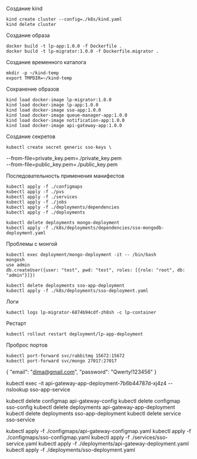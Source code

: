 Создание kind

    kind create cluster --config=./k8s/kind.yaml
    kind delete cluster

Создание образа

    docker build -t lp-app:1.0.0 -f Dockerfile .
    docker build -t lp-migrator:1.0.0 -f Dockerfile.migrator .

Создание временного каталога

    mkdir -p ~/kind-temp
    export TMPDIR=~/kind-temp

Сохранение образов

    kind load docker-image lp-migrator:1.0.0
    kind load docker-image lp-app:1.0.0
    kind load docker-image sso-app:1.0.0
    kind load docker-image queue-manager-app:1.0.0
    kind load docker-image notification-app:1.0.0
    kind load docker-image api-gateway-app:1.0.0

Создание секретов

    kubectl create secret generic sso-keys \
  --from-file=private_key.pem=./private_key.pem \
  --from-file=public_key.pem=./public_key.pem

Последовательность применения манифестов

    kubectl apply -f ./configmaps
    kubectl apply -f ./pvs
    kubectl apply -f ./services
    kubectl apply -f ./jobs
    kubectl apply -f ./deployments/dependencies
    kubectl apply -f ./deployments

    kubectl delete deployments mongo-deployment
    kubectl apply -f ./k8s/deployments/dependencies/sso-mongodb-deployment.yaml

Проблемы с монгой

    kubectl exec deployment/mongo-deployment -it -- /bin/bash
    mongosh
    use admin
    db.createUser({user: "test", pwd: "test", roles: [{role: "root", db: "admin"}]})

    kubectl delete deployments sso-app-deployment
    kubectl apply -f ./k8s/deployments/sso-deployment.yaml

Логи

    kubectl logs lp-migrator-6874b94cdf-zh8sh -c lp-container

Рестарт

    kubectl rollout restart deployment/lp-app-deployment

Проброс портов

    kubectl port-forward svc/rabbitmq 15672:15672
    kubectl port-forward svc/mongo 27017:27017

{
  "email": "dima@gmail.com",
  "password": "Qwerty!123456"
}

kubectl exec -it api-gateway-app-deployment-7b6b44787d-xj4z4 -- nslookup sso-app-service


kubectl delete configmap api-gateway-config
kubectl delete configmap sso-config
kubectl delete deployments api-gateway-app-deployment
kubectl delete deployments sso-app-deployment
kubectl delete service sso-service

kubectl apply -f ./configmaps/api-gateway-configmap.yaml
kubectl apply -f ./configmaps/sso-configmap.yaml
kubectl apply -f ./services/sso-service.yaml
kubectl apply -f ./deployments/api-gateway-deployment.yaml
kubectl apply -f ./deployments/sso-deployment.yaml

